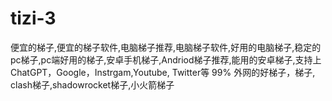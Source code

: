 # tizi-3
便宜的梯子,便宜的梯子软件,电脑梯子推荐,电脑梯子软件,好用的电脑梯子,稳定的pc梯子,pc端好用的梯子,安卓手机梯子,Andriod梯子推荐,能用的安卓梯子,支持上 ChatGPT，Google，Instrgam,Youtube, Twitter等 99% 外网的好梯子，梯子, clash梯子,shadowrocket梯子,小火箭梯子
